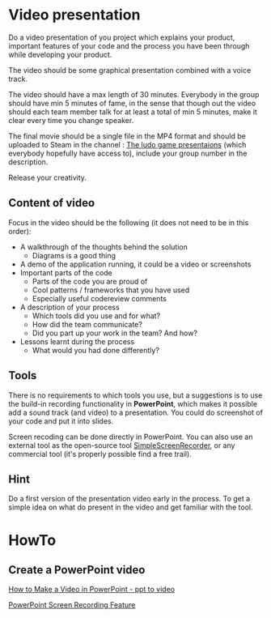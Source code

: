 # Video presentation

Do a video presentation of you project which explains your product, important features of your code and the process you have been through while developing your product.

The video should be some graphical presentation combined with a voice track. 

The video should have a max length of 30 minutes. Everybody in the group should have min 5 minutes of fame, in the sense that though out the video should each team member talk for at least a total of min 5 minutes, make it clear every time you change speaker.

The final movie should be a single file in the MP4 format and should be uploaded to Steam in the channel :  [The ludo game presentaions](https://web.microsoftstream.com/channel/6d79f6ea-5f69-4a0a-8715-c6631a3c95c3) (which everybody hopefully have access to), include your group number in the description.

Release your creativity.

## Content of video

Focus in the video should be the following (it does not need to be in this order):

* A walkthrough of the thoughts behind the solution
  * Diagrams is a good thing
* A demo of the application running, it could be a video or screenshots
* Important parts of the code
  * Parts of the code you are proud of
  * Cool patterns / frameworks that you have used
  * Especially useful codereview comments
* A description of your process
  * Which tools did you use and for what?
  * How did the team communicate?
  * Did you part up your work in the team? And how?
* Lessons learnt during the process
  * What would you had done differently?

## Tools

There is no requirements to which tools you use, but a suggestions is to use the build-in recording functionality in **PowerPoint**, which makes it possible add a sound track (and video) to a presentation.  You could do screenshot of your code and put it into slides.

Screen recoding can be done directly in PowerPoint. You can also use an external tool as the open-source tool [SimpleScreenRecorder](https://www.maartenbaert.be/simplescreenrecorder/), or any commercial tool (it's properly possible find a free trail). 

## Hint

Do a first version of the presentation video early in the process. To get a simple idea on what do present in the video and get familiar with the tool.

# HowTo

## Create a PowerPoint video

[How to Make a Video in PowerPoint - ppt to video](https://www.youtube.com/watch?v=D8JV3w4TOVw)

[PowerPoint Screen Recording Feature](https://www.youtube.com/watch?v=kQwGEY4IDi0)
